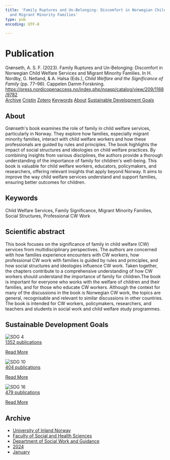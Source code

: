 ```yaml
---
title: 'Family Ruptures and Un-Belonging: Discomfort in Norwegian Child Welfare Services
  and Migrant Minority Families'
type: pub
encoding: UTF-8

---
```

<h1>Publication</h1>
<article id="csl-bib-container-8ZSTFXX6" class="csl-bib-container">
  <div class="csl-bib-body"> <div class="csl-entry">Grønseth, A. S. F. (2023). Family Ruptures and Un-Belonging: Discomfort in Norwegian Child Welfare Services and Migrant Minority Families. In H. Nordby, G. Netland, &#38; A. Halsa (Eds.), <i>Child Welfare and the Significance of Family</i> (pp. 77–96). Cappelen Damm Forskning. <a href="https://press.nordicopenaccess.no/index.php/noasp/catalog/view/209/1168/9782">https://press.nordicopenaccess.no/index.php/noasp/catalog/view/209/1168/9782</a></div> </div>
  <div class="csl-bib-buttons">
    <a href="#taxonomy-article-8ZSTFXX6" alt="archive" class="csl-bib-button">Archive</a>
    <a href="https://app.cristin.no/results/show.jsf?id=2235365" alt="Cristin" class="csl-bib-button">Cristin</a>
    <a href="http://zotero.org/groups/5881554/items/8ZSTFXX6" alt="Zotero" class="csl-bib-button">Zotero</a>
    <a href="#keywords-article-8ZSTFXX6" alt="keywords" class="csl-bib-button">Keywords</a>
    <a href="#about-article-8ZSTFXX6" alt="about_pub" class="csl-bib-button">About</a>
    <a href="#sdg-article-8ZSTFXX6" alt="sdg" class="csl-bib-button">Sustainable Development Goals</a>
  </div>
  <div id="csl-bib-meta-container-8ZSTFXX6"></div>
</article>
<div id="csl-bib-meta-8ZSTFXX6" class="csl-bib-meta">
  <article id="about-article-8ZSTFXX6" class="about_pub-article">
    <h1>About</h1>
    Grønseth's book examines the role of family in child welfare services, particularly in Norway. They explore how families, especially migrant minority families, interact with child welfare workers and how these professionals are guided by rules and principles. The book highlights the impact of social structures and ideologies on child welfare practices. By combining insights from various disciplines, the authors provide a thorough understanding of the importance of family for children's well-being. This book is valuable for child welfare workers, educators, policymakers, and researchers, offering relevant insights that apply beyond Norway. It aims to improve the way child welfare services understand and support families, ensuring better outcomes for children.
  </article>
  <article id="keywords-article-8ZSTFXX6" class="keywords-article">
    <h1>Keywords</h1>
    Child Welfare Services, Family Significance, Migrant Minority Families, Social Structures, Professional CW Work
  </article>
  <article id="abstract-article-8ZSTFXX6" class="abstract-article">
    <h1>Scientific abstract</h1>
    This book focuses on the significance of family in child welfare (CW) services from multidisciplinary perspectives. The authors are concerned with how families experience encounters with CW workers, how professional CW work with families is guided by rules and principles, and how social structures and ideologies influence CW work. Taken together, the chapters contribute to a comprehensive understanding of how CW workers should understand the importance of family for children.The book is important for everyone who works with the welfare of children and their families, and for those who educate CW workers. Although the context for many of the discussions in the book is Norwegian CW work, the topics are general, recognisable and relevant to similar discussions in other countries. The book is intended for CW workers, policymakers, researchers, and teachers and students in social work and child welfare study programmes.
  </article>
  <article id="sdg-article-8ZSTFXX6" class="sdg-article">
    <h1>Sustainable Development Goals</h1>
    <div class="sdg-container"><div id="sdg4" class="sdg">
        <img src="{{< params subfolder >}}images/sdg/sdg04_en.png" class="image" alt="SDG 4">
        <div class="sdg-overlay">
          <a href="/en/archive/?key=?sdg=4#archive" class="sdg-publication-count"><span>1352</span> publications</a>
          <p><a href="https://sdgs.un.org/goals/goal4" class="sdg-read-more">Read More</a></p>
        </div>
      </div> <div id="sdg10" class="sdg">
        <img src="{{< params subfolder >}}images/sdg/sdg10_en.png" class="image" alt="SDG 10">
        <div class="sdg-overlay">
          <a href="/en/archive/?key=?sdg=10#archive" class="sdg-publication-count"><span>404</span> publications</a>
          <p><a href="https://sdgs.un.org/goals/goal10" class="sdg-read-more">Read More</a></p>
        </div>
      </div> <div id="sdg16" class="sdg">
        <img src="{{< params subfolder >}}images/sdg/sdg16_en.png" class="image" alt="SDG 16">
        <div class="sdg-overlay">
          <a href="/en/archive/?key=?sdg=16#archive" class="sdg-publication-count"><span>479</span> publications</a>
          <p><a href="https://sdgs.un.org/goals/goal16" class="sdg-read-more">Read More</a></p>
        </div>
      </div></div>
  </article>
  <article id="taxonomy-article-8ZSTFXX6" class="taxonomy-article">
    <h1>Archive</h1>
    <ul>
      <li>
        <a href="/en/archive/?key=3DCRN523">University of Inland Norway</a>
      </li>
      <li>
        <a href="/en/archive/?key=IDKFS3MX">Faculty of Social and Health Sciences</a>
      </li>
      <li>
        <a href="/en/archive/?key=CU4VFGCV">Department of Social Work and Guidance</a>
      </li>
      <li>
        <a href="/en/archive/?key=85HRZ8WX">2024</a>
      </li>
      <li>
        <a href="/en/archive/?key=P46KGK7A">January</a>
      </li>
    </ul>
  </article>
</div>
